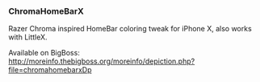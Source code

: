 ### ChromaHomeBarX

Razer Chroma inspired HomeBar coloring tweak for iPhone X, also works with LittleX.

Available on BigBoss: http://moreinfo.thebigboss.org/moreinfo/depiction.php?file=chromahomebarxDp
